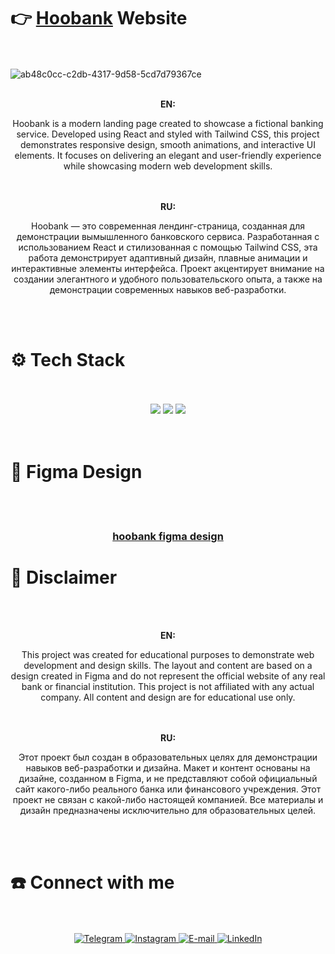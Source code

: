 # 👉 **[Hoobank](https://kushovka.github.io/hoobank/)** Website 
<br/><br/>
![ab48c0cc-c2db-4317-9d58-5cd7d79367ce](https://github.com/user-attachments/assets/85676714-9059-4a9e-bb20-e590206c5c57)
<br/><br/>
<div align="center">
  <b>EN:</b><br />
<p>
  Hoobank is a modern landing page created to showcase a fictional banking service. Developed using React and styled with Tailwind CSS, this project demonstrates responsive design, smooth animations, and interactive UI elements. It focuses on delivering an elegant and user-friendly experience while showcasing modern web development skills.
  </p>
</div>
<br/><br/>
<div align="center">
  <b>RU:</b><br />
<p>
Hoobank — это современная лендинг-страница, созданная для демонстрации вымышленного банковского сервиса. Разработанная с использованием React и стилизованная с помощью Tailwind CSS, эта работа демонстрирует адаптивный дизайн, плавные анимации и интерактивные элементы интерфейса. Проект акцентирует внимание на создании элегантного и удобного пользовательского опыта, а также на демонстрации современных навыков веб-разработки.
  </p>
</div>
<br/><br/>
<h1>⚙️ Tech Stack</h1>
<br/><br/>
<div align="center">
  <img src="https://img.shields.io/badge/react-%2320232a.svg?style=for-the-badge&logo=react&logoColor=%2361DAFB"/>
  <img src="https://img.shields.io/badge/tailwindcss-%2338B2AC.svg?style=for-the-badge&logo=tailwind-css&logoColor=white"/>
  <img src="https://img.shields.io/badge/vite-%23646CFF.svg?style=for-the-badge&logo=vite&logoColor=white"/>
</div>
<br/><br/>

# 🌟 Figma Design
<br/><br/>
<h3 align="center">
  <a href="https://www.figma.com/design/bUGIPys15E78w9bs1l4tgS/HooBank?node-id=310-486&t=XIsJZeLG46P9iRaB-0" target="_blank"><strong>hoobank figma design</strong></a>
</h3>


# 🚨 Disclaimer
<br><br>
<div align="center">
   <b>EN:</b><br />
  <p>This project was created for educational purposes to demonstrate web development and design skills. The layout and content are based on a design created in Figma and do not represent the official website of any real bank or financial institution. This project is not affiliated with any actual company. All content and design are for educational use only.</p>
</div>
<br><br>
<div align="center">
    <b>RU:</b><br />
  <p>Этот проект был создан в образовательных целях для демонстрации навыков веб-разработки и дизайна. Макет и контент основаны на дизайне, созданном в Figma, и не представляют собой официальный сайт какого-либо реального банка или финансового учреждения. Этот проект не связан с какой-либо настоящей компанией. Все материалы и дизайн предназначены исключительно для образовательных целей.</p>
</div>
<br><br>
  <h1>☎️ Connect with me </h1>
 <br><br>
    <div align="center">
        <a href="https://t.me/kushovka">
<img src="https://img.shields.io/badge/Telegram-%2304A1F7.svg?style=for-the-badge&logo=telegram&logoColor=white" alt="Telegram" />
        </a>
      <a href="https://www.instagram.com/kushovka">
<img src="https://img.shields.io/badge/Instagram-%23E4405F.svg?style=for-the-badge&logo=instagram&logoColor=white" alt="Instagram" />
        </a>
        <a href="mailto:kushovk2003@mail.ru">
<img src="https://img.shields.io/badge/Email-D14836?style=for-the-badge&logo=gmail&logoColor=white" alt="E-mail" />
        </a>
              <a href="https://www.linkedin.com/in/kirill-kushov-9714b9364?utm_source=share&utm_campaign=share_via&utm_content=profile&utm_medium=ios_app">
<img src="https://img.shields.io/badge/LinkedIn-0A66C2?style=for-the-badge&logo=linkedin&logoColor=white" alt="LinkedIn" />
        </a>
</div>
 <br><br>


